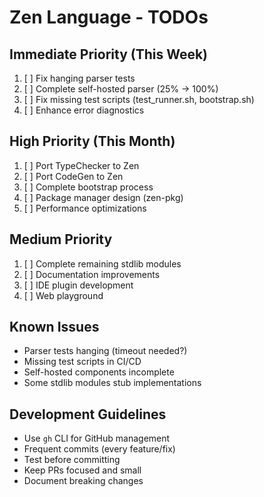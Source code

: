 # Zen Language - TODOs

## Immediate Priority (This Week)
1. [ ] Fix hanging parser tests
2. [ ] Complete self-hosted parser (25% → 100%)
3. [ ] Fix missing test scripts (test_runner.sh, bootstrap.sh)
4. [ ] Enhance error diagnostics

## High Priority (This Month)  
1. [ ] Port TypeChecker to Zen
2. [ ] Port CodeGen to Zen
3. [ ] Complete bootstrap process
4. [ ] Package manager design (zen-pkg)
5. [ ] Performance optimizations

## Medium Priority
1. [ ] Complete remaining stdlib modules
2. [ ] Documentation improvements
3. [ ] IDE plugin development
4. [ ] Web playground

## Known Issues
- Parser tests hanging (timeout needed?)
- Missing test scripts in CI/CD
- Self-hosted components incomplete
- Some stdlib modules stub implementations

## Development Guidelines
- Use `gh` CLI for GitHub management
- Frequent commits (every feature/fix)
- Test before committing
- Keep PRs focused and small
- Document breaking changes